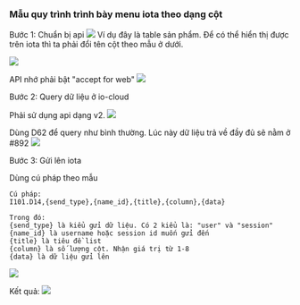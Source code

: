### Mẫu quy trình trình bày menu iota theo dạng cột

Bước 1: Chuẩn bị api
![](https://oustittl.sirv.com/documents/img001.png)
Ví dụ đây là table sản phẩm. Để có thể hiển thị được trên iota thì ta phải đổi tên cột theo mẫu ở dưới.

![](https://oustittl.sirv.com/documents/img002.png)

API nhớ phải bật "accept for web"
![](https://oustittl.sirv.com/documents/img003.png)

Bước 2: Query dữ liệu ở io-cloud

Phải sử dụng api dạng v2.
![](https://oustittl.sirv.com/documents/img004.png)

Dùng D62 để query như bình thường. Lúc này dữ liệu trả về đầy đủ sẽ nằm ở #892
![](https://oustittl.sirv.com/documents/img005.png)

Bước 3: Gửi lên iota

Dùng cú pháp theo mẫu
```
Cú pháp:
I101.D14,{send_type},{name_id},{title},{column},{data}

Trong đó:
{send_type} là kiểu gửi dữ liệu. Có 2 kiểu là: "user" và "session"
{name_id} là username hoặc session id muốn gửi đến
{title} là tiêu đề list
{column} là số lượng cột. Nhận giá trị từ 1-8
{data} là dữ liệu gửi lên
```
![](https://oustittl.sirv.com/documents/img006.png)

Kết quả:
![](https://oustittl.sirv.com/documents/img007.png)
